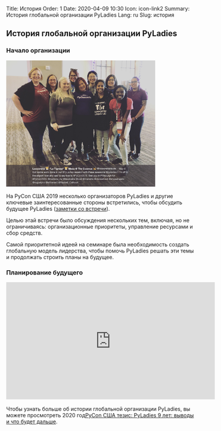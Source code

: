 Title: История
Order: 1
Date: 2020-04-09 10:30
Icon: icon-link2
Summary: История глобальной организации PyLadies
Lang: ru
Slug: история

## История глобальной организации PyLadies

### Начало организации

<div class="float-center container">
  <img src="/images/about/future-of-us.png"
     alt="Организаторы PyLadies на конференции PyCon США 2019" width="400px" />
</div>

На PyCon США 2019 несколько организаторов PyLadies и другие ключевые заинтересованные стороны встретились, чтобы
обсудить будущее PyLadies
([заметки со встречи](https://github.com/pyladies/global-organizing/blob/master/notes/2019/06_05_2019.md)).

Целью этай встречи было обсуждения нескольких тем, включая, но не ограничиваясь:
организационные приоритеты, управление ресурсами и сбор средств.

Самой приоритетной идеей на семинаре была необходимость создать глобальную модель лидерства, чтобы помочь PyLadies решать эти темы и
продолжать строить планы на будущее.

###  Планирование будущего

<div class="float-center container"><iframe width="560" height="315" src="https://www.youtube.com/embed/KRwpY2TixAs" frameborder="0" allow="accelerometer; autoplay; encrypted-media; gyroscope; picture-in-picture" allowfullscreen></iframe></div>

Чтобы узнать больше об истории глобальной организации PyLadies, вы можете просмотреть 2020 год[PyCon США тезис: PyLadies 9 лет: выводы и что будет дальше](https://www.youtube.com/watch?v=KRwpY2TixAs).
